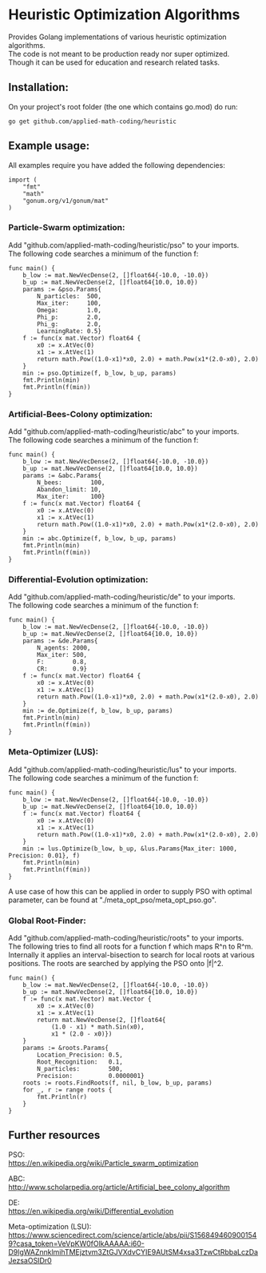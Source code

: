 # Heuristic Optimization Algorithms
Provides Golang implementations of various heuristic optimization algorithms.<br>
The code is not meant to be production ready nor super optimized.<br>
Though it can be used for education and research related tasks.

## Installation:
On your project's root folder (the one which contains go.mod) do run:
```
go get github.com/applied-math-coding/heuristic
```

## Example usage:

All examples require you have added the following dependencies:
```
import (
	"fmt"
	"math"	
	"gonum.org/v1/gonum/mat"
)
````

### Particle-Swarm optimization:
Add "github.com/applied-math-coding/heuristic/pso" to your imports.<br>
The following code searches a minimum of the function f:
```
func main() {
	b_low := mat.NewVecDense(2, []float64{-10.0, -10.0})
	b_up := mat.NewVecDense(2, []float64{10.0, 10.0})
	params := &pso.Params{
		N_particles:  500,
		Max_iter:     100,
		Omega:        1.0,
		Phi_p:        2.0,
		Phi_g:        2.0,
		LearningRate: 0.5}
	f := func(x mat.Vector) float64 {
		x0 := x.AtVec(0)
		x1 := x.AtVec(1)
		return math.Pow((1.0-x1)*x0, 2.0) + math.Pow(x1*(2.0-x0), 2.0)
	}
	min := pso.Optimize(f, b_low, b_up, params)
	fmt.Println(min)
	fmt.Println(f(min))
}
```

### Artificial-Bees-Colony optimization:
Add "github.com/applied-math-coding/heuristic/abc" to your imports.<br>
The following code searches a minimum of the function f:

```
func main() {
	b_low := mat.NewVecDense(2, []float64{-10.0, -10.0})
	b_up := mat.NewVecDense(2, []float64{10.0, 10.0})
	params := &abc.Params{
		N_bees:        100,
		Abandon_limit: 10,
		Max_iter:      100}
	f := func(x mat.Vector) float64 {
		x0 := x.AtVec(0)
		x1 := x.AtVec(1)
		return math.Pow((1.0-x1)*x0, 2.0) + math.Pow(x1*(2.0-x0), 2.0)
	}
	min := abc.Optimize(f, b_low, b_up, params)
	fmt.Println(min)
	fmt.Println(f(min))
}
```

### Differential-Evolution optimization:
Add "github.com/applied-math-coding/heuristic/de" to your imports.<br>
The following code searches a minimum of the function f:
```
func main() {
	b_low := mat.NewVecDense(2, []float64{-10.0, -10.0})
	b_up := mat.NewVecDense(2, []float64{10.0, 10.0})
	params := &de.Params{
		N_agents: 2000,
		Max_iter: 500,
		F:        0.8,
		CR:       0.9}
	f := func(x mat.Vector) float64 {
		x0 := x.AtVec(0)
		x1 := x.AtVec(1)
		return math.Pow((1.0-x1)*x0, 2.0) + math.Pow(x1*(2.0-x0), 2.0)
	}
	min := de.Optimize(f, b_low, b_up, params)
	fmt.Println(min)
	fmt.Println(f(min))
}
```

### Meta-Optimizer (LUS):
Add "github.com/applied-math-coding/heuristic/lus" to your imports.<br>
The following code searches a minimum of the function f:
```
func main() {
	b_low := mat.NewVecDense(2, []float64{-10.0, -10.0})
	b_up := mat.NewVecDense(2, []float64{10.0, 10.0})
	f := func(x mat.Vector) float64 {
		x0 := x.AtVec(0)
		x1 := x.AtVec(1)
		return math.Pow((1.0-x1)*x0, 2.0) + math.Pow(x1*(2.0-x0), 2.0)
	}
	min := lus.Optimize(b_low, b_up, &lus.Params{Max_iter: 1000, Precision: 0.01}, f)
	fmt.Println(min)
	fmt.Println(f(min))
}
```
A use case of how this can be applied in order to supply PSO with optimal parameter, can be found at "./meta_opt_pso/meta_opt_pso.go".

### Global Root-Finder:
Add "github.com/applied-math-coding/heuristic/roots" to your imports.<br>
The following tries to find all roots for a function f which maps R^n to R^m. Internally it applies an interval-bisection
to search for local roots at various positions. The roots are searched by applying the PSO onto |f|^2.
```
func main() {
	b_low := mat.NewVecDense(2, []float64{-10.0, -10.0})
	b_up := mat.NewVecDense(2, []float64{10.0, 10.0})
	f := func(x mat.Vector) mat.Vector {
		x0 := x.AtVec(0)
		x1 := x.AtVec(1)
		return mat.NewVecDense(2, []float64{
			(1.0 - x1) * math.Sin(x0),
			x1 * (2.0 - x0)})
	}
	params := &roots.Params{
		Location_Precision: 0.5,
		Root_Recognition:   0.1,
		N_particles:        500,
		Precision:          0.0000001}
	roots := roots.FindRoots(f, nil, b_low, b_up, params)
	for _, r := range roots {
		fmt.Println(r)
	}
}
```

## Further resources

PSO:<br>
https://en.wikipedia.org/wiki/Particle_swarm_optimization

ABC:<br>
http://www.scholarpedia.org/article/Artificial_bee_colony_algorithm

DE:<br>
https://en.wikipedia.org/wiki/Differential_evolution

Meta-optimization (LSU):<br>
https://www.sciencedirect.com/science/article/abs/pii/S1568494609001549?casa_token=VeVpKW0fOlkAAAAA:i60-D9lgWAZnnklmihTMEjztvm3ZtGJVXdvCYIE9AUtSM4xsa3TzwCtRbbaLczDaJezsaOSIDr0



